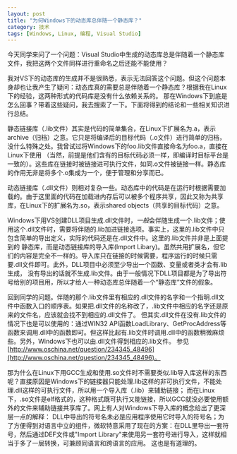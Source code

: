 ```yaml
---
layout: post
title: "为何Windows下的动态库总伴随一个静态库？"
category: 技术
tags: [Windows, Linux, 编程, Visual Studio]
---
```


今天同学来问了一个问题：Visual Studio中生成的动态库总是伴随着一个静态库文件，我把这两个文件同样进行重命名之后还能不能使用？

<!--more-->
我对VS下的动态库的生成并不是很熟悉，表示无法回答这个问题。但这个问题本身却也让我产生了疑问：动态库真的需要总是伴随着一个静态库？根据我在Linux下的经验，这两种形式的代码库是没有什么依赖关系的。
那在Windows下到底是怎么回事？带着这些疑问，我去搜索了一下。下面将得到的结论和一些相关知识进行总结。

静态链接库（.lib文件）其实是代码的简单集合，在Linux下扩展名为.a，表示archive（归档）之意。它只是将编译后的目标代码（.o文件）进行简单的归档，没什么特殊之处。我曾试过将Windows下的foo.lib文件直接命名为foo.a，直接在Linux下使用
（当然，前提是他们含有的目标代码必须一样，即编译时目标平台是一致的）。这些库在链接时被链接进可执行文件，如同.o文件被链接一样。静态库的作用无非是将多个.o集成为一个，便于管理和分享而已。

动态链接库（.dll文件）则相对复杂一些。动态库中的代码是在运行时根据需要加载的。由于这里面的代码在加载进内存后可以被多个程序共享，因此又称为共享库，在Linux下的扩展名为.so，表示shared objects（共享的目标代码）之意。

Windows下用VS创建DLL项目生成.dll文件时，*一般*会伴随生成一个.lib文件；使用这个.dll文件时，需要将伴随的.lib加进链接选项。事实上，这里的.lib文件中只包含简单的导出定义，实际的代码还是在.dll文件中。这里的.lib文件并非是上面提到的
静态库，而是动态链接库的导入库(Import Libary)。虽然共用扩展名，但它们的内容是完全不一样的。导入库只在链接的时候需要，程序运行的时候只需要.dll文件即可。此外，DLL项目中必须至少导出一个函数、变量或者类才会有.lib生成，
没有导出的话就不生成.lib文件。由于一般情况下DLL项目都是为了导出符号给别的项目用，所以才给人一种动态库总伴随着一个“静态库”文件的假象。

回到同学的问题。伴随的那个.lib文件里有相应的.dll文件的名字和一个指明.dll文件中函数入口的顺序表。如果把.dll文件的名称改了，.lib文件中相应的名字还是原来的文件名，应该就会找不到相应的.dll文件了。
但其实.dll文件在没有.lib文件的情况下也是可以使用的：通过WIN32 API函数LoadLibrary、GetProcAddress等函数来调用.dll中的函数即可。但这样比起有.lib文件时调用.dll中的函数稍微麻烦些。另外，Windows下也可以由.dll文件得到相应的.lib文件。
参见[http://www.oschina.net/question/234345_48496](http://www.oschina.net/question/234345_48496)。

那为什么在Linux下用GCC生成和使用.so文件时不需要类似.lib导入库这样的东西呢？直接原因是Windows下的链接器只能处理.lib这样的非可执行文件，不能处理.dll这样的可执行文件，所以用一个导入库（.lib）来辅助链接；
而在Linux下，.so文件是elf格式的，这种格式既可执行又能链接，所以GCC就没必要使用额外的文件来辅助链接共享库了。网上有人对Windows下导入库的概念给出了更深层一点的解释：
DLL中导出的符号名未必是应用程序使用它时导入的符号名；为了方便得到对语言中立的组件，微软特意采用了现在的方案：在DLL里导出一套符号，然后通过DEF文件或"Import Library"来使用另一套符号进行导入，这样就相当于多了一层转换，可兼顾同语言和跨语言的应用。
这也是有道理的。

